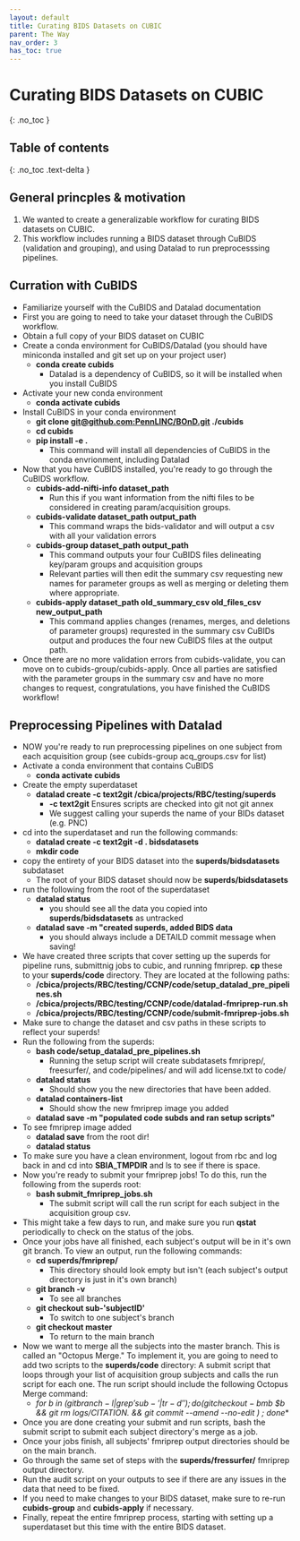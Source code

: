 ```yaml
---
layout: default
title: Curating BIDS Datasets on CUBIC
parent: The Way
nav_order: 3
has_toc: true
---
```


# Curating BIDS Datasets on CUBIC
{: .no_toc }

## Table of contents
{: .no_toc .text-delta }

## General princples & motivation
1. We wanted to create a generalizable workflow for curating BIDS datasets on CUBIC.
2. This workflow includes running a BIDS dataset through CuBIDS (validation and grouping), and using Datalad to run preprocesssing pipelines.

## Curration with CuBIDS
* Familiarize yourself with the CuBIDS and Datalad documentation
* First you are going to need to take your dataset through the CuBIDS workflow.
* Obtain a full copy of your BIDS dataset on CUBIC
* Create a conda environment for CuBIDS/Datalad (you should have miniconda installed and git set up on your project user)
    * **conda create cubids**
        * Datalad is a dependency of CuBIDS, so it will be installed when you install CuBIDS
* Activate your new conda environment
    * **conda activate cubids**
* Install CuBIDS in your conda environment
    * **git clone [git@github.com:PennLINC/BOnD.git](git@github.com:PennLINC/BOnD.git) ./cubids**
    * **cd cubids**
    * **pip install -e .**
        * This command will install all dependencies of CuBIDS in the conda envrionment, including Datalad
* Now that you have CuBIDS installed, you're ready to go through the CuBIDS workflow.
    * **cubids-add-nifti-info dataset_path**
        * Run this if you want information from the nifti files to be considered in creating param/acquisition groups.
    * **cubids-validate dataset_path output_path**
        * This command wraps the bids-validator and will output a csv with all your validation errors
    * **cubids-group dataset_path output_path**
        * This command outputs your four CuBIDS files delineating key/param groups and acquisition groups
        * Relevant parties will then edit the summary csv requesting new names for parameter groups as well as merging or deleting them where appropriate.
    * **cubids-apply dataset_path old_summary_csv old_files_csv new_output_path**
        * This command applies changes (renames, merges, and deletions of parameter groups) requrested in the summary csv CuBIDs output and produces the four new CuBIDS files at the output path.
* Once there are no more validation errors from cubids-validate, you can move on to cubids-group/cubids-apply. Once all parties are satisfied with the parameter groups in the summary csv and have no more changes to request, congratulations, you have finished the CuBIDS workflow!



## Preprocessing Pipelines with Datalad
* NOW you're ready to run preprocessing pipelines on one subject from each acquisition group (see cubids-group acq_groups.csv for list)
* Activate a conda environment that contains CuBIDS
    * **conda activate cubids**
* Create the empty superdataset
    * **datalad create -c text2git /cbica/projects/RBC/testing/superds**
        * **-c text2git** Ensures scripts are checked into git not git annex
        * We suggest calling your superds the name of your BIDs dataset (e.g. PNC)
* cd into the superdataset and run the following commands:
    * **datalad create -c text2git -d . bidsdatasets**
    * **mkdir code**
* copy the entirety of your BIDS dataset into the **superds/bidsdatasets** subdataset
    * The root of your BIDS dataset should now be **superds/bidsdatasets**
* run the following from the root of the superdataset
    * **datalad status**
        * you should see all the data you copied into **superds/bidsdatasets** as untracked
    * **datalad save -m "created superds, added BIDS data**
        * you should always include a DETAILD commit message when saving!
* We have created three scripts that cover setting up the superds for pipeline runs, submittnig jobs to cubic, and running fmriprep. **cp** these to your **superds/code** directory. They are located at the following paths:
    * **/cbica/projects/RBC/testing/CCNP/code/setup_datalad_pre_pipelines.sh**
    * **/cbica/projects/RBC/testing/CCNP/code/datalad-fmriprep-run.sh**
    * **/cbica/projects/RBC/testing/CCNP/code/submit-fmriprep-jobs.sh**
* Make sure to change the dataset and csv paths in these scripts to reflect your superds!
* Run the following from the superds:
    * **bash code/setup_datalad_pre_pipelines.sh**
        * Running the setup script will create subdatasets fmriprep/, freesurfer/, and code/pipelines/ and will add license.txt to code/
    * **datalad status**
        * Should show you the new directories that have been added.
    * **datalad containers-list**
        * Should show the new fmriprep image you added
    * **datalad save -m "populated code subds and ran setup scripts"**
* To see fmriprep image added
    * **datalad save** from the root dir!
    * **datalad status**
* To make sure you have a clean environment, logout from rbc and log back in and cd into **SBIA_TMPDIR** and ls to see if there is space.
* Now you're ready to submit your fmriprep jobs! To do this, run the following from the superds root:
    * **bash submit_fmriprep_jobs.sh**
        * The submit script will call the run script for each subject in the acquisition group csv.
* This might take a few days to run, and make sure you run **qstat** periodically to check on the status of the jobs.
* Once your jobs have all finished, each subject's output will be in it's own git branch. To view an output, run the following commands:
    * **cd superds/fmriprep/**
        * This directory should look empty but isn't (each subject's output directory is just in it's own branch)
    * **git branch -v**
        * To see all branches
    * **git checkout sub-'subjectID'**
        * To switch to one subject's branch
    * **git checkout master**
        * To return to the main branch
* Now we want to merge all the subjects into the master branch. This is called an "Octopus Merge." To implement it, you are going to need to add two scripts to the **superds/code** directory:  A submit script that loops through your list of acquisition group subjects and calls the run script for each one. The run script should include the following Octopus Merge command:
    * **for b in $(git branch -l | grep 'sub-' | tr -d ' ');
     do ( git checkout -b m$b $b && git rm logs/CITATION.* && git commit --amend --no-edit ) ;
done**
* Once you are done creating your submit and run scripts, bash the submit script to submit each subject directory's merge as a job.
* Once your jobs finish, all subjects' fmriprep output directories should be on the main branch.
* Go through the same set of steps with the **superds/fressurfer/** fmriprep output directory.
* Run the audit script on your outputs to see if there are any issues in the data that need to be fixed.
* If you need to make changes to your BIDS dataset, make sure to re-run **cubids-group** and **cubids-apply** if necessary.
* Finally, repeat the entire fmriprep process, starting with setting up a superdataset but this time with the entire BIDS dataset.
